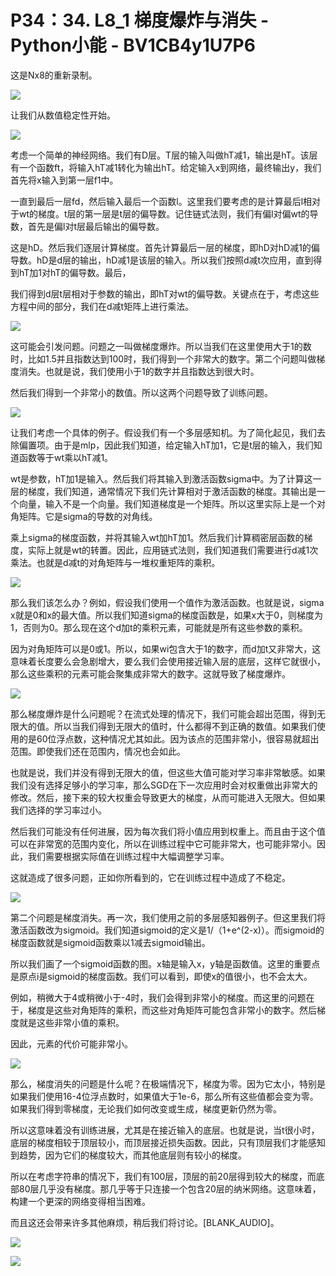 # P34：34. L8_1 梯度爆炸与消失 - Python小能 - BV1CB4y1U7P6

这是Nx8的重新录制。

![](img/91fad1a55c9a8b5b86d9557c599c0501_1.png)

让我们从数值稳定性开始。

![](img/91fad1a55c9a8b5b86d9557c599c0501_3.png)

考虑一个简单的神经网络。我们有D层。T层的输入叫做hT减1，输出是hT。该层有一个函数ft，将输入hT减1转化为输出hT。给定输入x到网络，最终输出y，我们首先将x输入到第一层f1中。

一直到最后一层fd，然后输入最后一个函数l。这里我们要考虑的是计算最后l相对于wt的梯度。t层的第一层是t层的偏导数。记住链式法则，我们有偏l对偏wt的导数，首先是偏l对t层最后输出的偏导数。

这是hD。然后我们逐层计算梯度。首先计算最后一层的梯度，即hD对hD减1的偏导数。hD是d层的输出，hD减1是该层的输入。所以我们按照d减t次应用，直到得到hT加1对hT的偏导数。最后，

我们得到d层t层相对于参数的输出，即hT对wt的偏导数。关键点在于，考虑这些方程中间的部分，我们在d减t矩阵上进行乘法。

![](img/91fad1a55c9a8b5b86d9557c599c0501_5.png)

这可能会引发问题。问题之一叫做梯度爆炸。所以当我们在这里使用大于1的数时，比如1.5并且指数达到100时，我们得到一个非常大的数字。第二个问题叫做梯度消失。也就是说，我们使用小于1的数字并且指数达到很大时。

然后我们得到一个非常小的数值。所以这两个问题导致了训练问题。

![](img/91fad1a55c9a8b5b86d9557c599c0501_7.png)

让我们考虑一个具体的例子。假设我们有一个多层感知机。为了简化起见，我们去除偏置项。由于是mlp，因此我们知道，给定输入hT加1，它是t层的输入，我们知道函数等于wt乘以hT减1。

wt是参数，hT加1是输入。然后我们将其输入到激活函数sigma中。为了计算这一层的梯度，我们知道，通常情况下我们先计算相对于激活函数的梯度。其输出是一个向量，输入不是一个向量。我们知道梯度是一个矩阵。所以这里实际上是一个对角矩阵。它是sigma的导数的对角线。

乘上sigma的梯度函数，并将其输入wt加hT加1。然后我们计算稠密层函数的梯度，实际上就是wt的转置。因此，应用链式法则，我们知道我们需要进行d减1次乘法。也就是d减t的对角矩阵与一堆权重矩阵的乘积。

![](img/91fad1a55c9a8b5b86d9557c599c0501_9.png)

那么我们该怎么办？例如，假设我们使用一个值作为激活函数。也就是说，sigma x就是0和x的最大值。所以我们知道sigma的梯度函数是，如果x大于0，则梯度为1，否则为0。那么现在这个d加t的乘积元素，可能就是所有这些参数的乘积。

因为对角矩阵可以是0或1。所以，如果wi包含大于1的数字，而d加t又非常大，这意味着长度要么会急剧增大，要么我们会使用接近输入层的底层，这样它就很小，那么这些乘积的元素可能会聚集成非常大的数字。这就导致了梯度爆炸。

![](img/91fad1a55c9a8b5b86d9557c599c0501_11.png)

那么梯度爆炸是什么问题呢？在流式处理的情况下，我们可能会超出范围，得到无限大的值。所以当我们得到无限大的值时，什么都得不到正确的数值。如果我们使用的是60位浮点数，这种情况尤其如此。因为该点的范围非常小，很容易就超出范围。即使我们还在范围内，情况也会如此。

也就是说，我们并没有得到无限大的值，但这些大值可能对学习率非常敏感。如果我们没有选择足够小的学习率，那么SGD在下一次应用时会对权重做出非常大的修改。然后，接下来的较大权重会导致更大的梯度，从而可能进入无限大。但如果我们选择的学习率过小。

然后我们可能没有任何进展，因为每次我们将小值应用到权重上。而且由于这个值可以在非常宽的范围内变化，所以在训练过程中它可能非常大，也可能非常小。因此，我们需要根据实际值在训练过程中大幅调整学习率。

这就造成了很多问题，正如你所看到的，它在训练过程中造成了不稳定。

![](img/91fad1a55c9a8b5b86d9557c599c0501_13.png)

第二个问题是梯度消失。再一次，我们使用之前的多层感知器例子。但这里我们将激活函数改为sigmoid。我们知道sigmoid的定义是1/（1+e^(2-x)）。而sigmoid的梯度函数就是sigmoid函数乘以1减去sigmoid输出。

所以我们画了一个sigmoid函数的图。x轴是输入x，y轴是函数值。这里的重要点是原点i是sigmoid的梯度函数。我们可以看到，即使x的值很小，也不会太大。

例如，稍微大于4或稍微小于-4时，我们会得到非常小的梯度。而这里的问题在于，梯度是这些对角矩阵的乘积，而这些对角矩阵可能包含非常小的数字。然后梯度就是这些非常小值的乘积。

因此，元素的代价可能非常小。

![](img/91fad1a55c9a8b5b86d9557c599c0501_15.png)

那么，梯度消失的问题是什么呢？在极端情况下，梯度为零。因为它太小，特别是如果我们使用16-4位浮点数时，如果值大于1e-6，那么所有这些值都会变为零。如果我们得到零梯度，无论我们如何改变或生成，梯度更新仍然为零。

所以这意味着没有训练进展，尤其是在接近输入的底层。也就是说，当t很小时，底层的梯度相较于顶层较小，而顶层接近损失函数。因此，只有顶层我们才能感知到趋势，因为它们的梯度较大，而其他底层则有较小的梯度。

所以在考虑字符串的情况下，我们有100层，顶层的前20层得到较大的梯度，而底部80层几乎没有梯度。那几乎等于只连接一个包含20层的纳米网络。这意味着，构建一个更深的网络变得相当困难。

而且这还会带来许多其他麻烦，稍后我们将讨论。[BLANK_AUDIO]。

![](img/91fad1a55c9a8b5b86d9557c599c0501_17.png)

![](img/91fad1a55c9a8b5b86d9557c599c0501_18.png)
